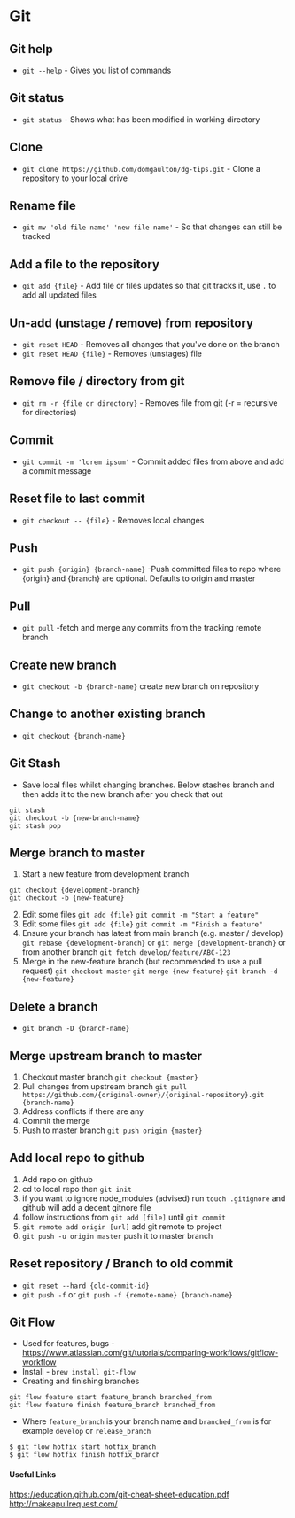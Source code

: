 # Git

## Git help
* `git --help` - Gives you list of commands

## Git status
* `git status` - Shows what has been modified in working directory

## Clone
* `git clone https://github.com/domgaulton/dg-tips.git` - Clone a repository to your local drive

## Rename file
* `git mv 'old file name' 'new file name'` - So that changes can still be tracked

## Add a file to the repository
* `git add {file}` - Add file or files updates so that git tracks it, use `.` to add all updated files

## Un-add (unstage / remove) from repository
* `git reset HEAD` - Removes all changes that you've done on the branch
* `git reset HEAD {file}` - Removes (unstages) file

## Remove file / directory from git
* `git rm -r {file or directory}` - Removes file from git (-r = recursive for directories)

## Commit
* `git commit -m 'lorem ipsum'` - Commit added files from above and add a commit message

## Reset file to last commit
* `git checkout -- {file}` - Removes local changes

## Push
* `git push {origin} {branch-name}` -Push committed files to repo where {origin} and {branch} are optional. Defaults to origin and master

## Pull
* `git pull` -fetch and merge any commits from the tracking remote branch

## Create new branch
* `git checkout -b {branch-name}`
create new branch on repository

## Change to another existing branch
* `git checkout {branch-name}`

## Git Stash
* Save local files whilst changing branches. Below stashes branch and then adds it to the new branch after you check that out
```
git stash
git checkout -b {new-branch-name}
git stash pop
```

## Merge branch to master
1. Start a new feature from development branch
```
git checkout {development-branch}
git checkout -b {new-feature}
```
2. Edit some files
`git add {file}`
`git commit -m "Start a feature"`
3. Edit some files
`git add {file}`
`git commit -m "Finish a feature"`
4. Ensure your branch has latest from main branch (e.g. master / develop)
`git rebase {development-branch}` or `git merge {development-branch}` or from another branch `git fetch develop/feature/ABC-123`
5. Merge in the new-feature branch (but recommended to use a pull request)
`git checkout master`
`git merge {new-feature}`
`git branch -d {new-feature}`

## Delete a branch
* `git branch -D {branch-name}`

## Merge upstream branch to master
1. Checkout master branch `git checkout {master}` 
2. Pull changes from upstream branch `git pull https://github.com/{original-owner}/{original-repository}.git {branch-name}`
3. Address conflicts if there are any
4. Commit the merge
5. Push to master branch `git push origin {master}`

## Add local repo to github
1. Add repo on github
2. cd to local repo then `git init`
3. if you want to ignore node_modules (advised) run `touch .gitignore` and github will add a decent gitnore file
4. follow instructions from `git add [file]` until `git commit`
5. `git remote add origin [url]` add git remote to project
6. `git push -u origin master` push it to master branch

## Reset repository / Branch to old commit
* `git reset --hard {old-commit-id}`
* `git push -f` or `git push -f {remote-name} {branch-name}`

## Git Flow
* Used for features, bugs - https://www.atlassian.com/git/tutorials/comparing-workflows/gitflow-workflow
* Install - `brew install git-flow` 
* Creating and finishing branches
```
git flow feature start feature_branch branched_from
git flow feature finish feature_branch branched_from
```
* Where `feature_branch` is your branch name and `branched_from` is for example `develop` or `release_branch` 
```
$ git flow hotfix start hotfix_branch
$ git flow hotfix finish hotfix_branch
```


#### Useful Links
https://education.github.com/git-cheat-sheet-education.pdf
http://makeapullrequest.com/
